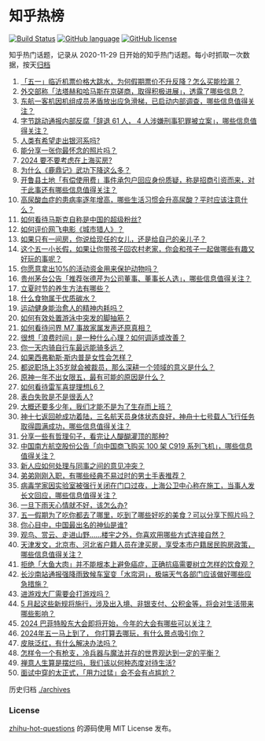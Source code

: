 # 知乎热榜
[![Build Status](https://github.com/ToWeLong/zhihu-hot-questions/workflows/CI/badge.svg)](https://github.com/ToWeLong/zhihu-hot-questions/actions)
[![GitHub language](https://img.shields.io/badge/language-golang-orange.svg)](https://golang.org/)
[![GitHub license](https://img.shields.io/github/license/ToWeLong/zhihu-hot-questions)](https://github.com/ToWeLong/zhihu-hot-questions/blob/main/LICENSE)

知乎热门话题，记录从 2020-11-29 日开始的知乎热门话题。每小时抓取一次数据，按天[归档](./archives)

<!-- BEGIN -->

1. [「五一」临近机票价格大跳水，为何假期票价不升反降？怎么买能捡漏？](https://www.zhihu.com/question/654559937)
1. [外交部称「法塔赫和哈马斯在京磋商，取得积极进展」，透露了哪些信息？](https://www.zhihu.com/question/654585950)
1. [东航一客机因机组成员矛盾放出应急滑梯，已启动内部调查，哪些信息值得关注？](https://www.zhihu.com/question/654572134)
1. [字节跳动通报内部反腐「辞退 61 人， 4 人涉嫌刑事犯罪被立案」，哪些信息值得关注？](https://www.zhihu.com/question/654470702)
1. [人类有希望走出银河系吗?](https://www.zhihu.com/question/517090467)
1. [能分享一张你最怀念的照片吗？](https://www.zhihu.com/question/654178689)
1. [2024 要不要考虑在上海买房?](https://www.zhihu.com/question/649249115)
1. [为什么《鹿鼎记》武功下降这么多？](https://www.zhihu.com/question/654393585)
1. [开鲁县土地「有偿使用费」事件承包户回应身份质疑，称是招商引资而来，对于此事还有哪些信息值得关注？](https://www.zhihu.com/question/654461575)
1. [高尿酸血症的患病率逐年增高，哪些生活习惯会升高尿酸？平时应该注意什么？](https://www.zhihu.com/question/653727963)
1. [如何看待马斯克自称是中国的超级粉丝?](https://www.zhihu.com/question/654482999)
1. [如何评价网飞电影《城市猎人》？](https://www.zhihu.com/question/654185763)
1. [如果只有一间房，你说给现任的女儿，还是给自己的亲儿子？](https://www.zhihu.com/question/654164053)
1. [这个五一小长假，如果让你带孩子回农村老家，你会和孩子一起做哪些有趣又好玩的事呢？](https://www.zhihu.com/question/654534945)
1. [你愿意拿出10%的活动资金用来保护动物吗？](https://www.zhihu.com/question/653098106)
1. [贵州茅台公告「推荐张德芹为公司董事、董事长人选」，哪些信息值得关注？](https://www.zhihu.com/question/654522479)
1. [立夏时节的养生方法有哪些？](https://www.zhihu.com/question/654474610)
1. [什么食物属于优质碳水？](https://www.zhihu.com/question/651822197)
1. [运动健身能治愈人的精神内耗吗？](https://www.zhihu.com/question/651185931)
1. [如何有效处置游泳中突发的脚抽筋？](https://www.zhihu.com/question/654168607)
1. [如何看待问界 M7 事故家属发声还原真相？](https://www.zhihu.com/question/654559013)
1. [很想「浪费时间」是一种什么心理？如何调适或改善？](https://www.zhihu.com/question/654425583)
1. [你一天内骑自行车最远能骑多远？](https://www.zhihu.com/question/652381597)
1. [如果西弗勒斯·斯内普是女性会怎样？](https://www.zhihu.com/question/322110562)
1. [都说职场上35岁就会被裁员，那么深耕一个领域的意义是什么？](https://www.zhihu.com/question/652960872)
1. [原神一年不出女限五，最有可能的原因是什么？](https://www.zhihu.com/question/654006123)
1. [如何看待雷军喜提理想L6？](https://www.zhihu.com/question/654425472)
1. [表白失败是不是很丢人?](https://www.zhihu.com/question/650685834)
1. [大概还要多少年，我们才能不是为了生存而上班？](https://www.zhihu.com/question/654360028)
1. [神十七返回舱成功着陆，三名航天员身体状态良好，神舟十七号载人飞行任务取得圆满成功，哪些信息值得关注？](https://www.zhihu.com/question/654080316)
1. [分享一些有哲理句子，看完让人醍醐灌顶的那种?](https://www.zhihu.com/question/654560119)
1. [中国南方航空股份公告「向中国商飞购买 100 架 C919 系列飞机」，哪些信息值得关注？](https://www.zhihu.com/question/654516983)
1. [新人应如何处理与同事之间的意见冲突？](https://www.zhihu.com/question/653095248)
1. [弟弟刚刚入职，有哪些经典不易过时的男士手表推荐？](https://www.zhihu.com/question/653234152)
1. [病毒学家因实验室被强行关闭在门口过夜，上海公卫中心称在施工，当事人发长文回应，哪些信息值得关注？](https://www.zhihu.com/question/654460819)
1. [一旦下雨天心情就不好，该怎么办?](https://www.zhihu.com/question/654377604)
1. [五一假期为了吃你都去了哪里，吃到了哪些好吃的美食？可以分享下照片吗？](https://www.zhihu.com/question/652240642)
1. [你心目中，中国最出名的神仙是谁?](https://www.zhihu.com/question/653985587)
1. [观鸟、赏云、走进山野……楼宇之外，你喜欢用哪些方式连接自然？](https://www.zhihu.com/question/654357552)
1. [天津发文，北京市、河北省户籍人员在津买房，享受本市户籍居民购房政策，哪些信息值得关注？](https://www.zhihu.com/question/654577457)
1. [拒绝「大鱼大肉」并不能根本上避免癌症，正确抗癌需要树立怎样的饮食观？](https://www.zhihu.com/question/652713000)
1. [长沙南站通报强降雨致候车室变「水帘洞」，极端天气各部门应该做好哪些应急措施？](https://www.zhihu.com/question/654487795)
1. [进游戏大厂需要会打游戏吗？](https://www.zhihu.com/question/652073865)
1. [5 月起这些新规将施行，涉及出入境、非银支付、公积金等，将会对生活带来哪些影响？](https://www.zhihu.com/question/654455491)
1. [2024 巴菲特股东大会即将开始，今年的大会有哪些可以关注？](https://www.zhihu.com/question/654478114)
1. [2024年五一马上到了， 你打算去哪玩，有什么景点吸引你？](https://www.zhihu.com/question/653739891)
1. [皮肤泛红，有什么解决办法吗？](https://www.zhihu.com/question/653421155)
1. [怎样令一个有枪支，冷兵器与魔法并存的世界观达到一定的平衡？](https://www.zhihu.com/question/386788014)
1. [禅意人生算是摆烂吗，我们该以何种态度对待生活?](https://www.zhihu.com/question/654560612)
1. [面试中穿的太正式，「用力过猛」会不会有点尴尬？](https://www.zhihu.com/question/652074392)

<!-- END -->

历史归档 [./archives](./archives)


### License
[zhihu-hot-questions](https://github.com/towelong/zhihu-hot-questions) 的源码使用 MIT License 发布。